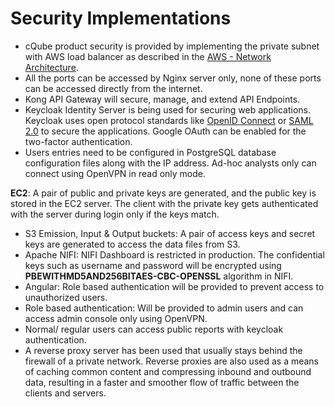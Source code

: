 # Security Implementations

* cQube product security is  provided by implementing the private subnet with AWS load balancer as described in the [AWS - Network Architecture](https://cqube.sunbird.org/use/network-architecture-diagram).    
* All the ports can be accessed by Nginx server only, none of these ports can be accessed directly from the internet.
* Kong API Gateway will secure, manage, and extend API Endpoints.
* Keycloak Identity Server is being used for securing web applications. Keycloak uses open protocol standards like [OpenID Connect](https://openid.net/connect/) or [SAML 2.0](http://saml.xml.org/saml-specifications) to secure the applications. Google OAuth can be enabled for the two-factor authentication.
* Users entries need to be configured in PostgreSQL database configuration files along with the IP address. Ad-hoc analysts only can connect using OpenVPN in read only mode.

**EC2**: A pair of public and private keys are generated, and the public key is stored in the EC2 server. The client with the private key gets authenticated with the server during login only if the keys match.

* S3 Emission, Input & Output buckets: A pair of access keys and secret keys are generated to access the data files from S3. 
* Apache NIFI: NIFI Dashboard is restricted in production. The confidential keys such as username and password will be encrypted using **PBEWITHMD5AND256BITAES-CBC-OPENSSL** algorithm in NIFI.
* Angular: Role based authentication will be provided to prevent access to unauthorized users.  
* Role based authentication: Will be provided to admin users and can access admin console only using OpenVPN.
* Normal/ regular users can access public reports with keycloak authentication.
* A reverse proxy server has been used that usually stays behind the firewall of a private network. Reverse proxies are also used as a means of caching common content and compressing inbound and outbound data, resulting in a faster and smoother flow of traffic between the clients and servers.

